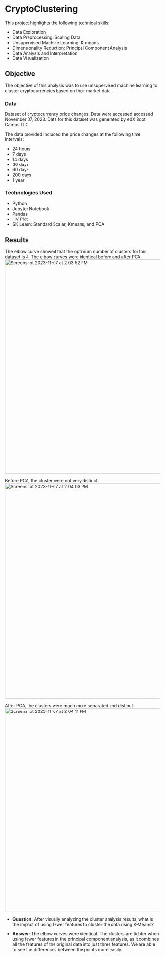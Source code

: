 # CryptoClustering
This project highlights the following technical skills:
* Data Exploration
* Data Preprocessing: Scaling Data
* Unsupervised Machine Learning: K-means
* Dimensionality Reduction: Principal Component Analysis
* Data Analysis and Interpretation
* Data Visualization

## Objective
The objective of this analysis was to use unsupervised machine learning to cluster cryptocurrencies based on their market data. 

### Data
Dataset of cryptocurrency price changes.
Data were accessed accessed November 07, 2023. Data for this dataset was generated by edX Boot Camps LLC. 

The data provided included the price changes at the following time intervals:
* 24 hours
* 7 days
* 14 days
* 30 days
* 60 days
* 200 days
* 1 year

### Technologies Used
* Python
* Jupyter Notebook
* Pandas
* HV Plot
* SK Learn: Standard Scalar, Kmeans, and PCA

## Results
The elbow curve showed that the optimum number of clusters for this dataset is 4. The elbow curves were identical before and after PCA. 
<img width="698" alt="Screenshot 2023-11-07 at 2 03 52 PM" src="https://github.com/hrollin5/CryptoClustering/assets/130103105/332d6413-0fd6-4b37-844d-bcefd691cac3">

Before PCA, the cluster were not very distinct. 
<img width="702" alt="Screenshot 2023-11-07 at 2 04 03 PM" src="https://github.com/hrollin5/CryptoClustering/assets/130103105/f83ab8b0-2f9e-4c5b-a0e9-e7f07cee8c1c">

After PCA, the clusters were much more separated and distinct.
<img width="665" alt="Screenshot 2023-11-07 at 2 04 11 PM" src="https://github.com/hrollin5/CryptoClustering/assets/130103105/a37a55b2-3b06-4f7e-8f32-e018618f984d">



  * **Question:** After visually analyzing the cluster analysis results, what is the impact of using fewer features to cluster the data using K-Means?

  * **Answer:** The elbow curves were identical. The clusters are tighter when using fewer features in the principal component analysis, as it combines all the features of the original data into just three features. We are able to see the differences between the points more easily. 

